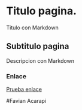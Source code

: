 # Titulo pagina.

Titulo con Markdown

## Subtitulo pagina

Descripcion con Markdown

### Enlace
[Prueba enlace](https://www.google.com)

#Favian Acarapi